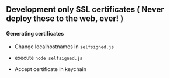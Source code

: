 ## Development only SSL certificates ( Never deploy these to the web, ever! )

#### Generating certificates

- Change localhostnames in `selfsigned.js`

- execute `node selfsigned.js`

- Accept certificate in keychain